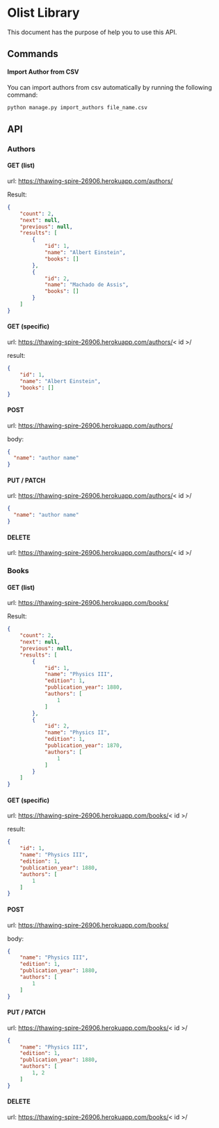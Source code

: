 # Olist Library

This document has the purpose of help you to use this API.

## Commands
#### Import Author from CSV
You can import authors from csv automatically by running the following command:
```sh
python manage.py import_authors file_name.csv
```

## API
### Authors
#### GET (list)
url: https://thawing-spire-26906.herokuapp.com/authors/

Result: 
```json
{
    "count": 2,
    "next": null,
    "previous": null,
    "results": [
        {
            "id": 1,
            "name": "Albert Einstein",
            "books": []
        },
        {
            "id": 2,
            "name": "Machado de Assis",
            "books": []
        }
    ]
}
```

#### GET (specific)
url: https://thawing-spire-26906.herokuapp.com/authors/< id >/

result:
```json
{
    "id": 1,
    "name": "Albert Einstein",
    "books": []
}
```

#### POST

url: https://thawing-spire-26906.herokuapp.com/authors/

body:
```json
{
  "name": "author name"
}
```
#### PUT / PATCH
url: https://thawing-spire-26906.herokuapp.com/authors/< id >/
```json
{
  "name": "author name"
}
```

#### DELETE
url: https://thawing-spire-26906.herokuapp.com/authors/< id >/

### Books
#### GET (list)
url: https://thawing-spire-26906.herokuapp.com/books/

Result: 
```json
{
    "count": 2,
    "next": null,
    "previous": null,
    "results": [
        {
            "id": 1,
            "name": "Physics III",
            "edition": 1,
            "publication_year": 1880,
            "authors": [
                1
            ]
        },
        {
            "id": 2,
            "name": "Physics II",
            "edition": 1,
            "publication_year": 1870,
            "authors": [
                1
            ]
        }
    ]
}


```

#### GET (specific)
url: https://thawing-spire-26906.herokuapp.com/books/< id >/

result:
```json
{
    "id": 1,
    "name": "Physics III",
    "edition": 1,
    "publication_year": 1880,
    "authors": [
        1
    ]
}
```

#### POST

url: https://thawing-spire-26906.herokuapp.com/books/

body:
```json
{
    "name": "Physics III",
    "edition": 1,
    "publication_year": 1880,
    "authors": [
        1
    ]
}
```
#### PUT / PATCH
url: https://thawing-spire-26906.herokuapp.com/books/< id >/
```json
{
    "name": "Physics III",
    "edition": 1,
    "publication_year": 1880,
    "authors": [
        1, 2
    ]
}
```

#### DELETE
url: https://thawing-spire-26906.herokuapp.com/books/< id >/